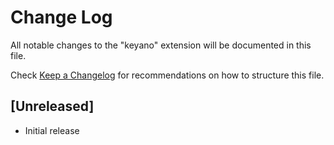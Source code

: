 # Change Log
All notable changes to the "keyano" extension will be documented in this file.

Check [Keep a Changelog](http://keepachangelog.com/) for recommendations on how to structure this file.

## [Unreleased]
- Initial release